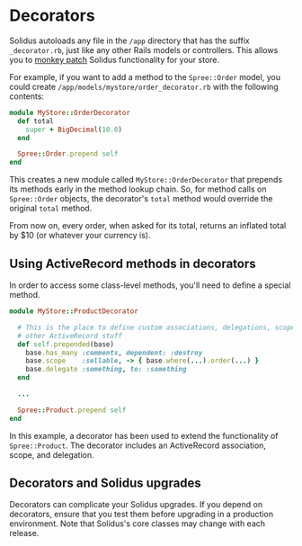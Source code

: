 # Decorators

<!-- TODO:
  An article about decorators doesn't really belong in the `/extensions`
  directory. In the future, there will be a better home for it.
-->

Solidus autoloads any file in the `/app` directory that has the suffix
`_decorator.rb`, just like any other Rails models or controllers. This allows
you to [monkey patch][monkey-patch] Solidus functionality for your store.

For example, if you want to add a method to the `Spree::Order` model, you could
create `/app/models/mystore/order_decorator.rb` with the following contents:

```ruby
module MyStore::OrderDecorator
  def total
    super + BigDecimal(10.0)
  end

  Spree::Order.prepend self
end
```

This creates a new module called `MyStore::OrderDecorator` that prepends its
methods early in the method lookup chain. So, for method calls on `Spree::Order`
objects, the decorator's `total` method would override the original `total`
method.

From now on, every order, when asked for its total, returns an inflated
total by $10 (or whatever your currency is).

[monkey-patch]: https://en.wikipedia.org/wiki/Monkey_patch

## Using ActiveRecord methods in decorators

In order to access some class-level methods, you'll need to define a special
method.

```ruby
module MyStore::ProductDecorator

  # This is the place to define custom associations, delegations, scopes and
  # other ActiveRecord stuff
  def self.prepended(base)
    base.has_many :comments, dependent: :destroy
    base.scope    :sellable, -> { base.where(...).order(...) }
    base.delegate :something, to: :something
  end

  ...

  Spree::Product.prepend self
end
```

In this example, a decorator has been used to extend the functionality of
`Spree::Product`. The decorator includes an ActiveRecord association, scope,
and delegation.

## Decorators and Solidus upgrades

Decorators can complicate your Solidus upgrades. If you depend on decorators,
ensure that you test them before upgrading in a production environment.
Note that Solidus's core classes may change with each release.
